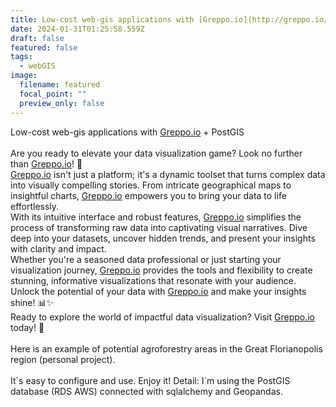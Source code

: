 ```yaml
---
title: Low-cost web-gis applications with [Greppo.io](http://greppo.io/) + PostGIS
date: 2024-01-31T01:25:58.559Z
draft: false
featured: false
tags:
  - webGIS
image:
  filename: featured
  focal_point: ""
  preview_only: false
---
```

<!--StartFragment-->

Low-cost web-gis applications with [Greppo.io](http://greppo.io/) + PostGIS\
\
Are you ready to elevate your data visualization game? Look no further than [Greppo.io](http://greppo.io/)! 🚀\
[Greppo.io](http://greppo.io/) isn't just a platform; it's a dynamic toolset that turns complex data into visually compelling stories. From intricate geographical maps to insightful charts, [Greppo.io](http://greppo.io/) empowers you to bring your data to life effortlessly.\
With its intuitive interface and robust features, [Greppo.io](http://greppo.io/) simplifies the process of transforming raw data into captivating visual narratives. Dive deep into your datasets, uncover hidden trends, and present your insights with clarity and impact.\
Whether you're a seasoned data professional or just starting your visualization journey, [Greppo.io](http://greppo.io/) provides the tools and flexibility to create stunning, informative visualizations that resonate with your audience.\
Unlock the potential of your data with [Greppo.io](http://greppo.io/) and make your insights shine! 📊✨\
Ready to explore the world of impactful data visualization? Visit [Greppo.io](http://greppo.io/)\
today! 🌟\
\
Here is an example of potential agroforestry areas in the Great Florianopolis region (personal project).\
\
It\`s easy to configure and use. Enjoy it! Detail: I\`m using the PostGIS database (RDS AWS) connected with sqlalchemy and Geopandas.

<!--EndFragment-->